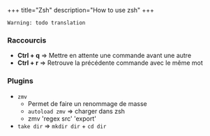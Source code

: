 +++
title="Zsh"
description="How to use zsh"
+++

`Warning: todo translation`

### Raccourcis

  * __Ctrl + q__ => Mettre en attente une commande avant une autre
  * __Ctrl + r__ => Retrouve la précédente commande avec le même mot

### Plugins

  * `zmv`
    * Permet de faire un renommage de masse
    * `autoload zmv` => charger dans zsh
    * zmv 'regex src' 'export'
  * `take dir` => `mkdir dir` + `cd dir`
